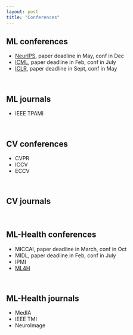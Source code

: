 ```yaml
---
layout: post
title: "Conferences"
---
```


## ML conferences
 - [NeurIPS](https://neurips.cc/), paper deadline in May, conf in Dec
 - [ICML](https://icml.cc/), paper deadline in Feb, conf in July
 - [ICLR](https://iclr.cc/), paper deadline in Sept, conf in May

<br>

## ML journals
 - IEEE TPAMI

<br>

## CV conferences
 - CVPR
 - ICCV
 - ECCV

<br>

## CV journals

<br>

## ML-Health conferences
 - MICCAI, paper deadline in March, conf in Oct
 - MIDL, paper deadline in Feb, conf in July
 - IPMI
 - [ML4H](https://ahli.cc/ml4h/)

<br>

## ML-Health journals
 - MedIA
 - IEEE TMI
 - NeuroImage